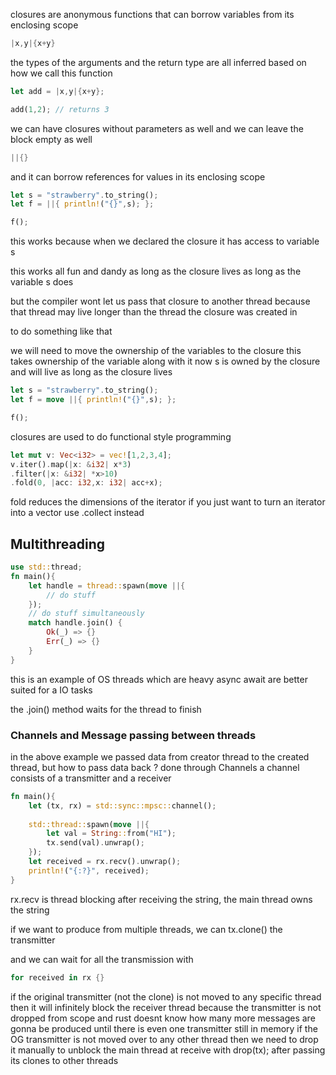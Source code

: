 closures are anonymous functions that can borrow variables from its enclosing scope
```rust
|x,y|{x+y}
```

the types of the arguments and the return type are all inferred based on how we call this function

```rust
let add = |x,y|{x+y};

add(1,2); // returns 3
```
we can have closures without parameters as well and we can leave the block empty as well
```rust
||{}
```
and it can borrow references for values in its enclosing scope

```rust
let s = "strawberry".to_string();
let f = ||{ println!("{}",s); };

f();
```

this works because when we declared the closure it has access to variable s

this works all fun and dandy as long as the closure lives as long as the variable s does

but the compiler wont let us pass that closure to another thread because that thread may live longer than the thread the closure was created in

to do something like that 

we will need to move the ownership of the variables to the closure
this takes ownership of the variable along with it
now s is owned by the closure and will live as long as the closure lives
```rust
let s = "strawberry".to_string();
let f = move ||{ println!("{}",s); };

f();
```

closures are used to do functional style programming
```rust
let mut v: Vec<i32> = vec![1,2,3,4];
v.iter().map(|x: &i32| x*3)
.filter(|x: &i32| *x>10)
.fold(0, |acc: i32,x: i32| acc+x);
```

fold reduces the dimensions of the iterator
if you just want to turn an iterator into a vector use .collect instead

## Multithreading
```rust
use std::thread;
fn main(){
	let handle = thread::spawn(move ||{  
	    // do stuff  
	});  
	// do stuff simultaneously  
	match handle.join() {  
	    Ok(_) => {}  
	    Err(_) => {}  
	}
}
```
this is an example of OS threads which are heavy
async await are better suited for a IO tasks

the .join() method waits for the thread to finish

### Channels and Message passing between threads
in the above example we passed data from creator thread to the created thread, but how to pass data back ?
done through Channels
a channel consists of a transmitter and a receiver

```rust
fn main(){  
    let (tx, rx) = std::sync::mpsc::channel();  
  
    std::thread::spawn(move ||{  
        let val = String::from("HI");  
        tx.send(val).unwrap();  
    });  
    let received = rx.recv().unwrap();  
    println!("{:?}", received);  
}
```
rx.recv is thread blocking
after receiving the string, the main thread owns the string

if we want to produce from multiple threads, we can tx.clone() the transmitter

and we can wait for all the transmission with
```rust
for received in rx {}
```

if the original transmitter (not the clone) is not moved to any specific thread
then it will infinitely block the receiver thread
because the transmitter is not dropped from scope and rust doesnt know how many more messages are gonna be produced until there is even one transmitter still in memory
if the OG transmitter is not moved over to any other thread then we need to drop it manually to unblock the main thread at receive with
drop(tx);
after passing its clones to other threads